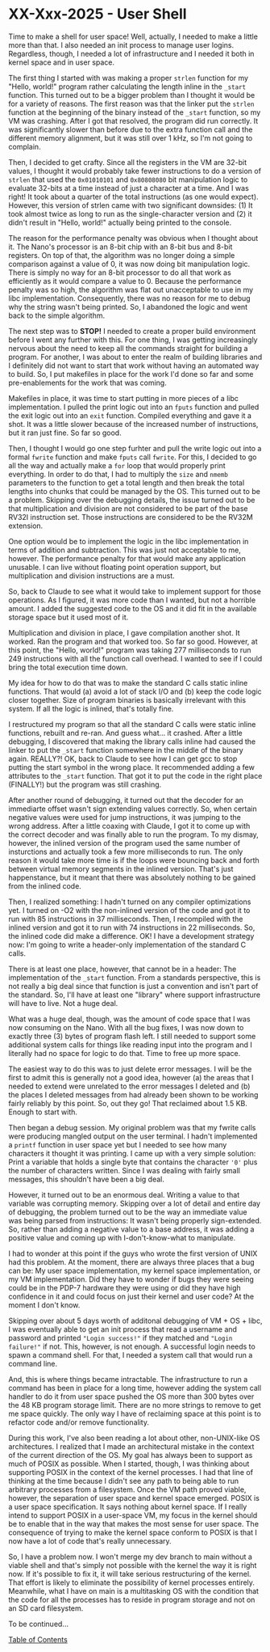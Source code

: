 # XX-Xxx-2025 - User Shell

Time to make a shell for user space!  Well, actually, I needed to make a little more than that.  I also needed an init process to manage user logins.  Regardless, though, I needed a lot of infrastructure and I needed it both in kernel space and in user space.

The first thing I started with was making a proper `strlen` function for my "Hello, world!" program rather calculating the length inline in the `_start` function.  This turned out to be a bigger problem than I thought it would be for a variety of reasons.  The first reason was that the linker put the `strlen` function at the beginning of the binary instead of the `_start` function, so my VM was crashing.  After I got that resolved, the program did run correctly.  It was significantly slower than before due to the extra function call and the different memory alignment, but it was still over 1 kHz, so I'm not going to complain.

Then, I decided to get crafty.  Since all the registers in the VM are 32-bit values, I thought it would probably take fewer instructions to do a version of `strlen` that used the `0x01010101` and `0x80808080` bit manipulation logic to evaluate 32-bits at a time instead of just a character at a time.  And I was right!  It took about a quarter of the total instructions (as one would expect).  However, this version of strlen came with two significant downsides:  (1) It took almost twice as long to run as the single-character version and (2) it didn't result in "Hello, world!" actually being printed to the console.

The reason for the performance penalty was obvious when I thought about it.  The Nano's processor is an 8-bit chip with an 8-bit bus and 8-bit registers.  On top of that, the algorithm was no longer doing a simple comparison against a value of 0, it was now doing bit manipulation logic.  There is simply no way for an 8-bit processor to do all that work as efficiently as it would compare a value to 0.  Because the performance penalty was so high, the algorithm was flat out unacceptable to use in my libc implementation.  Consequently, there was no reason for me to debug why the string wasn't being printed.  So, I abandoned the logic and went back to the simple algorithm.

The next step was to **STOP!**  I needed to create a proper build environment before I went any further with this.  For one thing, I was getting increasingly nervous about the need to keep all the commands straight for building a program.  For another, I was about to enter the realm of building libraries and I definitely did not want to start that work without having an automated way to build.  So, I put makefiles in place for the work I'd done so far and some pre-enablements for the work that was coming.

Makefiles in place, it was time to start putting in more pieces of a libc implementation.  I pulled the print logic out into an `fputs` function and pulled the exit logic out into an `exit` function.  Compiled everything and gave it a shot.  It was a little slower because of the increased number of instructions, but it ran just fine.  So far so good.

Then, I thought I would go one step furhter and pull the write logic out into a formal `fwrite` function and make `fputs` call `fwrite`.  For this, I decided to go all the way and actually make a `for` loop that would properly print everything.  In order to do that, I had to multiply the `size` and `nmemb` parameters to the function to get a total length and then break the total lengths into chunks that could be managed by the OS.  This turned out to be a problem.  Skipping over the debugging details, the issue turned out to be that multiplication and division are not considered to be part of the base RV32I instruction set.  Those instructions are considered to be the RV32M extension.

One option would be to implement the logic in the libc implementation in terms of addition and subtraction.  This was just not acceptable to me, however.  The performance penalty for that would make any application unusable.  I can live without floating point operation support, but multiplication and division instructions are a must.

So, back to Claude to see what it would take to implement support for those operations.  As I figured, it was more code than I wanted, but not a horrible amount.  I added the suggested code to the OS and it did fit in the available storage space but it used most of it.

Multiplication and division in place, I gave compilation another shot.  It worked.  Ran the program and that worked too.  So far so good.  However, at this point, the "Hello, world!" program was taking 277 milliseconds to run 249 instructions with all the function call overhead.  I wanted to see if I could bring the total execution time down.

My idea for how to do that was to make the standard C calls static inline functions.  That would (a) avoid a lot of stack I/O and (b) keep the code logic closer together.  Size of program binaries is basically irrelevant with this system.  If all the logic is inlined, that's totally fine.

I restructured my program so that all the standard C calls were static inline functions, rebuilt and re-ran.  And guess what... it crashed.  After a little debugging, I discovered that making the library calls inline had caused the linker to put the `_start` function somewhere in the middle of the binary again.  REALLY?!  OK, back to Claude to see how I can get gcc to stop putting the start symbol in the wrong place.  It recommended adding a few attributes to the `_start` function.  That got it to put the code in the right place (FINALLY!) but the program was still crashing.

After another round of debugging, it turned out that the decoder for an immediarte offset wasn't sign extending values correctly.  So, when certain negative values were used for jump instructions, it was jumping to the wrong address.  After a little coaxing with Claude, I got it to come up with the correct decoder and was finally able to run the program.  To my dismay, however, the inlined version of the program used the same number of insturctions and actually took a few more milliseconds to run.  The only reason it would take more time is if the loops were bouncing back and forth between virtual memory segments in the inlined version.  That's just happenstance, but it meant that there was absolutely nothing to be gained from the inlined code.

Then, I realized something:  I hadn't turned on any compiler optimizations yet.  I turned on -O2 with the non-inlined version of the code and got it to run with 85 instructions in 37 milliseconds.  Then, I recompiled with the inlined version and got it to run with 74 instructions in 22 milliseconds.  So, the inlined code did make a difference.  OK!  I have a development strategy now:  I'm going to write a header-only implementation of the standard C calls.

There is at least one place, however, that cannot be in a header:  The implementation of the `_start` function.  From a standards perspective, this is not really a big deal since that function is just a convention and isn't part of the standard.  So, I'll have at least one "library" where support infrastructure will have to live.  Not a huge deal.

What was a huge deal, though, was the amount of code space that I was now consuming on the Nano.  With all the bug fixes, I was now down to exactly three (3) bytes of program flash left.  I still needed to support some additional system calls for things like reading input into the program and I literally had no space for logic to do that.  Time to free up more space.

The easiest way to do this was to just delete error messages.  I will be the first to admit this is generally not a good idea, however (a) the areas that I needed to extend were unrelated to the error messages I deleted and (b) the places I deleted messages from had already been shown to be working fairly reliably by this point.  So, out they go!  That reclaimed about 1.5 KB.  Enough to start with.

Then began a debug session.  My original problem was that my fwrite calls were producing mangled output on the user terminal.  I hadn't implemented a `printf` function in user space yet but I needed to see how many characters it thought it was printing.  I came up with a very simple solution:  Print a variable that holds a single byte that contains the character `'0'` plus the number of characters written.  Since I was dealing with fairly small messages, this shouldn't have been a big deal.

However, it turned out to be an enormous deal.  Writing a value to that variable was corrupting memory.  Skipping over a lot of detail and entire day of debugging, the problem turned out to be the way an immediate value was being parsed from instructions:  It wasn't being properly sign-extended.  So, rather than adding a negative value to a base address, it was adding a positive value and coming up with I-don't-know-what to manipulate.

I had to wonder at this point if the guys who wrote the first version of UNIX had this problem.  At the moment, there are always three places that a bug can be:  My user space implementation, my kernel space implementation, or my VM implementation.  Did they have to wonder if bugs they were seeing could be in the PDP-7 hardware they were using or did they have high confidence in it and could focus on just their kernel and user code?  At the moment I don't know.

Skipping over about 5 days worth of additonal debugging of VM + OS + libc, I was eventually able to get an init process that read a username and password and printed `"Login success!"` if they matched and `"Login failure!"` if not.  This, however, is not enough.  A successful login needs to spawn a command shell.  For that, I needed a system call that would run a command line.

And, this is where things became intractable.  The infrastructure to run a command has been in place for a long time, however adding the system call handler to do it from user space pushed the OS more than 300 bytes over the 48 KB program storage limit.  There are no more strings to remove to get me space quickly.  The only way I have of reclaiming space at this point is to refactor code and/or remove functionality.

During this work, I've also been reading a lot about other, non-UNIX-like OS architectures.  I realized that I made an architectural mistake in the context of the current direction of the OS.  My goal has always been to support as much of POSIX as possible.  When I started, though, I was thinking about supporting POSIX in the context of the kernel processes.  I had that line of thinking at the time because I didn't see any path to being able to run arbitrary processes from a filesystem.  Once the VM path proved viable, however, the separation of user space and kernel space emerged.  POSIX is a user space specification.  It says nothing about kernel space.  If I really intend to support POSIX in a user-space VM, my focus in the kernel should be to enable that in the way that makes the most sense for user space.  The consequence of trying to make the kernel space conform to POSIX is that I now have a lot of code that's really unnecessary.

So, I have a problem now.  I won't merge my dev branch to main without a viable shell and that's simply not possible with the kernel the way it is right now.  If it's possible to fix it, it will take serious restructuring of the kernel.  That effort is likely to eliminate the possibility of kernel processes entirely.  Meanwhile, what I have on main is a multitasking OS with the condition that the code for all the processes has to reside in program storage and not on an SD card filesystem.

To be continued...

[Table of Contents](.)
